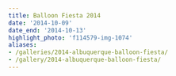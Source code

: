 ```yaml
---
title: Balloon Fiesta 2014
date: '2014-10-09'
date_end: '2014-10-13'
highlight_photo: 'f114579-img-1074'
aliases:
- /galleries/2014-albuquerque-balloon-fiesta/
- /gallery/2014-albuquerque-balloon-fiesta/
---
```

